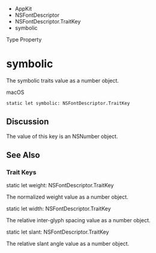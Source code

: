 

- AppKit
- NSFontDescriptor
- NSFontDescriptor.TraitKey
-  symbolic 

Type Property

# symbolic

The symbolic traits value as a number object.

macOS

``` source
static let symbolic: NSFontDescriptor.TraitKey
```

## Discussion

The value of this key is an NSNumber object.

## See Also

### Trait Keys

static let weight: NSFontDescriptor.TraitKey

The normalized weight value as a number object.

static let width: NSFontDescriptor.TraitKey

The relative inter-glyph spacing value as a number object.

static let slant: NSFontDescriptor.TraitKey

The relative slant angle value as a number object.


